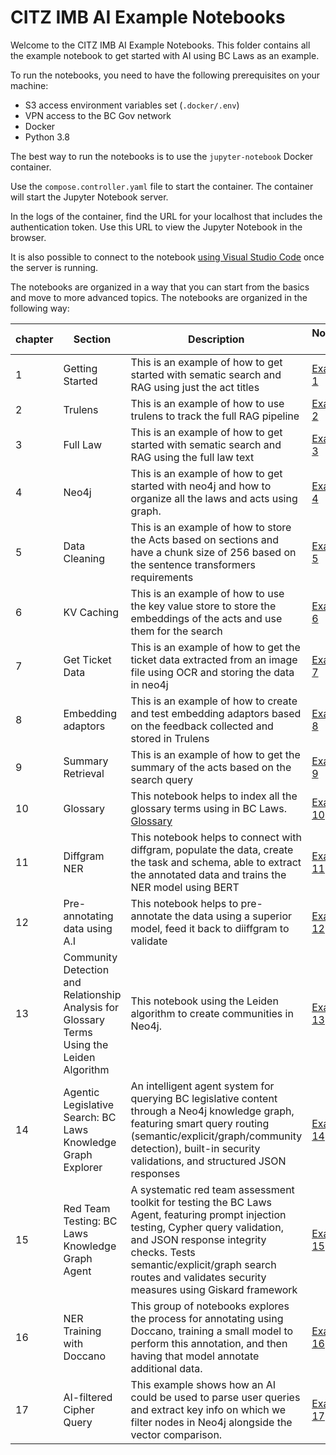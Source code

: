 # CITZ IMB AI Example Notebooks

Welcome to the CITZ IMB AI Example Notebooks. This folder contains all the example notebook to get started with AI using BC Laws as an example.

To run the notebooks, you need to have the following prerequisites on your machine:

- S3 access environment variables set (`.docker/.env`)
- VPN access to the BC Gov network
- Docker
- Python 3.8

The best way to run the notebooks is to use the `jupyter-notebook` Docker container.

Use the `compose.controller.yaml` file to start the container. The container will start the Jupyter Notebook server.

In the logs of the container, find the URL for your localhost that includes the authentication token. Use this URL to view the Jupyter Notebook in the browser.

It is also possible to connect to the notebook [using Visual Studio Code](https://code.visualstudio.com/docs/datascience/jupyter-notebooks#_connect-to-a-remote-jupyter-server) once the server is running.

The notebooks are organized in a way that you can start from the basics and move to more advanced topics. The notebooks are organized in the following way:

| chapter | Section | Description | Notebook Link |
| --- | --- | --- | --- |
| 1 | Getting Started | This is an example of how to get started with sematic search and RAG using just the act titles | [Example 1](https://github.com/bcgov/citz-imb-ai/tree/main/examples/Introduction/init.ipynb)|
| 2 | Trulens | This is an example of how to use trulens to track the full RAG pipeline | [Example 2]((https://github.com/bcgov/citz-imb-ai/tree/main/examples/Analytics/trulens.ipynb))|
| 3 | Full Law | This is an example of how to get started with sematic search and RAG using the full law text | [Example 3](https://github.com/bcgov/citz-imb-ai/tree/main/examples/Introduction/fullLaw.ipynb)|
| 4 | Neo4j | This is an example of how to get started with neo4j and how to organize all the laws and acts using graph. | [Example 4](https://github.com/bcgov/citz-imb-ai/tree/main/examples/Neo4j/neo4j.ipynb)|
| 5 | Data Cleaning | This is an example of how to store the Acts based on sections and have a chunk size of 256 based on the sentence transformers requirements | [Example 5](https://github.com/bcgov/citz-imb-ai/tree/main/examples/Neo4j/datacleanup_neo4j.ipynb)|
| 6 | KV Caching | This is an example of how to use the key value store to store the embeddings of the acts and use them for the search | [Example 6](https://github.com/bcgov/citz-imb-ai/tree/main/examples/Embeddings/kv_caching.ipynb)|
| 7 | Get Ticket Data | This is an example of how to get the ticket data extracted from an image file using OCR and storing the data in neo4j | [Example 7](https://github.com/bcgov/citz-imb-ai/tree/main/examples/Image%20OCR/get_ticket_dispute.ipynb)|
| 8 | Embedding adaptors | This is an example of how to create and test embedding adaptors based on the feedback collected and stored in Trulens | [Example 8](https://github.com/bcgov/citz-imb-ai/tree/main/examples/Embeddings/embedding_adaptors.ipynb)|
| 9 | Summary Retrieval | This is an example of how to get the summary of the acts based on the search query | [Example 9](https://github.com/bcgov/citz-imb-ai/tree/main/examples/Misc/offenceact_summary_retrieval.ipynb)|
| 10| Glossary | This notebook helps to index all the glossary terms using in BC Laws. [Glossary](https://www.bclaws.gov.bc.ca/glossary.html) | [Example 10](https://github.com/bcgov/citz-imb-ai/tree/main/examples/Embeddings/glossary.ipynb)|
| 11 | Diffgram NER | This notebook helps to connect with diffgram, populate the data, create the task and schema, able to extract the annotated data and trains the NER model using BERT | [Example 11](https://github.com/bcgov/citz-imb-ai/tree/main/examples/NER%20with%20Diffgram/diffgram_postprocessing_NER_training.ipynb)|
| 12 | Pre-annotating data using A.I | This notebook helps to pre-annotate the data using a superior model, feed it back to diiffgram to validate | [Example 12](https://github.com/bcgov/citz-imb-ai/tree/main/examples/NER%20with%20Diffgram/AI_preannotation_full.ipynb)|
| 13 | Community Detection and Relationship Analysis for Glossary Terms Using the Leiden Algorithm | This notebook using the Leiden algorithm to create communities in Neo4j. | [Example 13](https://github.com/bcgov/citz-imb-ai/tree/main/examples/Neo4j/LeidenComunity_glossary.ipynb)|
| 14 | Agentic Legislative Search: BC Laws Knowledge Graph Explorer | An intelligent agent system for querying BC legislative content through a Neo4j knowledge graph, featuring smart query routing (semantic/explicit/graph/community detection), built-in security validations, and structured JSON responses | [Example 14](https://github.com/bcgov/citz-imb-ai/tree/main/examples/Agentic%20Workflow/AI_agentic_workflow.ipynb)|
| 15 | Red Team Testing: BC Laws Knowledge Graph Agent | A systematic red team assessment toolkit for testing the BC Laws Agent, featuring prompt injection testing, Cypher query validation, and JSON response integrity checks. Tests semantic/explicit/graph search routes and validates security measures using Giskard framework | [Example 15](https://github.com/bcgov/citz-imb-ai/tree/main/examples/Agentic%20Workflow/A.I_Agents_RedTeaming_workflow.ipynb) |
| 16 | NER Training with Doccano | This group of notebooks explores the process for annotating using Doccano, training a small model to perform this annotation, and then having that model annotate additional data. | [Example 16](https://github.com/bcgov/citz-imb-ai/tree/main/examples/NER%20Training) |
| 17 | AI-filtered Cipher Query | This example shows how an AI could be used to parse user queries and extract key info on which we filter nodes in Neo4j alongside the vector comparison. | [Example 17](https://github.com/bcgov/citz-imb-ai/tree/main/examples/Filtered%20Cipher%20Query/ai_filtered_cipher.ipynb) |
